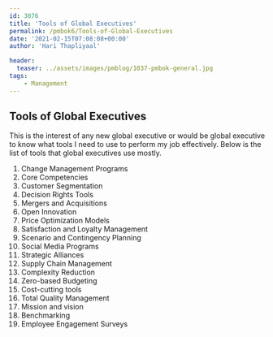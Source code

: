 ```yaml
---
id: 3076   
title: 'Tools of Global Executives'
permalink: /pmbok6/Tools-of-Global-Executives
date: '2021-02-15T07:08:08+00:00'
author: 'Hari Thapliyaal'

header:
  teaser: ../assets/images/pmblog/1037-pmbok-general.jpg
tags:
    - Management
---
```


## Tools of Global Executives

This is the interest of any new global executive or would be global executive to know what tools I need to use to perform my job effectively. Below is the list of tools that global executives use mostly.

1. Change Management Programs
2. Core Competencies
3. Customer Segmentation
4. Decision Rights Tools
5. Mergers and Acquisitions
6. Open Innovation
7. Price Optimization Models
8. Satisfaction and Loyalty Management
9. Scenario and Contingency Planning
10. Social Media Programs
11. Strategic Alliances
12. Supply Chain Management
13. Complexity Reduction
14. Zero-based Budgeting
15. Cost-cutting tools
16. Total Quality Management
17. Mission and vision
18. Benchmarking
19. Employee Engagement Surveys